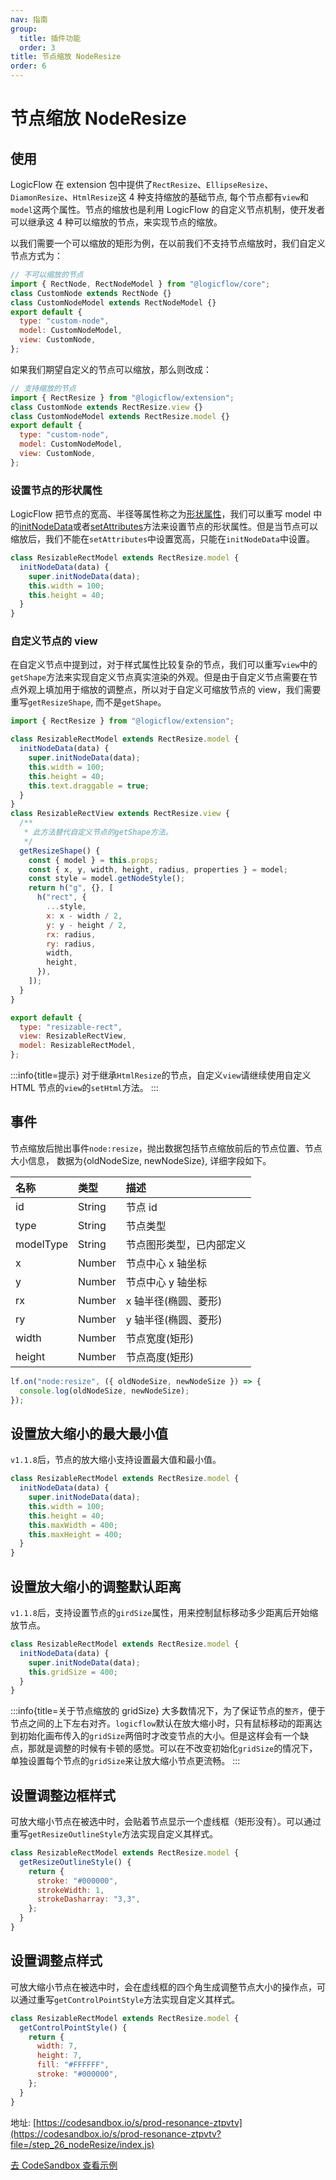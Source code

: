 ```yaml
---
nav: 指南
group:
  title: 插件功能
  order: 3
title: 节点缩放 NodeResize
order: 6
---
```


# 节点缩放 NodeResize

## 使用

LogicFlow 在 extension 包中提供了`RectResize`、`EllipseResize`、`DiamonResize`、`HtmlResize`这 4 种支持缩放的基础节点, 每个节点都有`view`和`model`这两个属性。节点的缩放也是利用 LogicFlow 的自定义节点机制，使开发者可以继承这 4 种可以缩放的节点，来实现节点的缩放。

以我们需要一个可以缩放的矩形为例，在以前我们不支持节点缩放时，我们自定义节点方式为：

```jsx | pure
// 不可以缩放的节点
import { RectNode, RectNodeModel } from "@logicflow/core";
class CustomNode extends RectNode {}
class CustomNodeModel extends RectNodeModel {}
export default {
  type: "custom-node",
  model: CustomNodeModel,
  view: CustomNode,
};
```

如果我们期望自定义的节点可以缩放，那么则改成：

```jsx | pure
// 支持缩放的节点
import { RectResize } from "@logicflow/extension";
class CustomNode extends RectResize.view {}
class CustomNodeModel extends RectResize.model {}
export default {
  type: "custom-node",
  model: CustomNodeModel,
  view: CustomNode,
};
```

### 设置节点的形状属性

LogicFlow 把节点的宽高、半径等属性称之为[形状属性](api/node-model-api#形状属性)，我们可以重写 model 中的[initNodeData](api/node-model-api#getoutlinestyle)或者[setAttributes](api/node-model-api#setattributes)方法来设置节点的形状属性。但是当节点可以缩放后，我们不能在`setAttributes`中设置宽高，只能在`initNodeData`中设置。

```jsx | pure
class ResizableRectModel extends RectResize.model {
  initNodeData(data) {
    super.initNodeData(data);
    this.width = 100;
    this.height = 40;
  }
}
```

### 自定义节点的 view

在自定义节点中提到过，对于样式属性比较复杂的节点，我们可以重写`view`中的`getShape`方法来实现自定义节点真实渲染的外观。但是由于自定义节点需要在节点外观上填加用于缩放的调整点，所以对于自定义可缩放节点的 view，我们需要重写`getResizeShape`, 而不是`getShape`。

```jsx | pure
import { RectResize } from "@logicflow/extension";

class ResizableRectModel extends RectResize.model {
  initNodeData(data) {
    super.initNodeData(data);
    this.width = 100;
    this.height = 40;
    this.text.draggable = true;
  }
}
class ResizableRectView extends RectResize.view {
  /**
   * 此方法替代自定义节点的getShape方法。
   */
  getResizeShape() {
    const { model } = this.props;
    const { x, y, width, height, radius, properties } = model;
    const style = model.getNodeStyle();
    return h("g", {}, [
      h("rect", {
        ...style,
        x: x - width / 2,
        y: y - height / 2,
        rx: radius,
        ry: radius,
        width,
        height,
      }),
    ]);
  }
}

export default {
  type: "resizable-rect",
  view: ResizableRectView,
  model: ResizableRectModel,
};
```

:::info{title=提示}
对于继承`HtmlResize`的节点，自定义`view`请继续使用自定义 HTML 节点的`view`的`setHtml`方法。
:::

## 事件

节点缩放后抛出事件`node:resize`，抛出数据包括节点缩放前后的节点位置、节点大小信息， 数据为{oldNodeSize, newNodeSize}, 详细字段如下。

| 名称      | 类型   | 描述                     |
| :-------- | :----- | :----------------------- |
| id        | String | 节点 id                  |
| type      | String | 节点类型                 |
| modelType | String | 节点图形类型，已内部定义 |
| x         | Number | 节点中心 x 轴坐标        |
| y         | Number | 节点中心 y 轴坐标        |
| rx        | Number | x 轴半径(椭圆、菱形)     |
| ry        | Number | y 轴半径(椭圆、菱形)     |
| width     | Number | 节点宽度(矩形)           |
| height    | Number | 节点高度(矩形)           |

```jsx | pure
lf.on("node:resize", ({ oldNodeSize, newNodeSize }) => {
  console.log(oldNodeSize, newNodeSize);
});
```

## 设置放大缩小的最大最小值

`v1.1.8`后，节点的放大缩小支持设置最大值和最小值。

```jsx | pure
class ResizableRectModel extends RectResize.model {
  initNodeData(data) {
    super.initNodeData(data);
    this.width = 100;
    this.height = 40;
    this.maxWidth = 400;
    this.maxHeight = 400;
  }
}
```

## 设置放大缩小的调整默认距离

`v1.1.8`后，支持设置节点的`girdSize`属性，用来控制鼠标移动多少距离后开始缩放节点。

```jsx | pure
class ResizableRectModel extends RectResize.model {
  initNodeData(data) {
    super.initNodeData(data);
    this.gridSize = 400;
  }
}
```
:::info{title=关于节点缩放的 gridSize}
大多数情况下，为了保证节点的`整齐`，便于节点之间的上下左右对齐。`logicflow`默认在放大缩小时，只有鼠标移动的距离达到初始化画布传入的`gridSize`两倍时才改变节点的大小。但是这样会有一个缺点，那就是调整的时候有卡顿的感觉。可以在不改变初始化`gridSize`的情况下，单独设置每个节点的`gridSize`来让放大缩小节点更流畅。
:::

## 设置调整边框样式

可放大缩小节点在被选中时，会贴着节点显示一个虚线框（矩形没有）。可以通过重写`getResizeOutlineStyle`方法实现自定义其样式。

```jsx | pure
class ResizableRectModel extends RectResize.model {
  getResizeOutlineStyle() {
    return {
      stroke: "#000000",
      strokeWidth: 1,
      strokeDasharray: "3,3",
    };
  }
}
```

## 设置调整点样式

可放大缩小节点在被选中时，会在虚线框的四个角生成调整节点大小的操作点，可以通过重写`getControlPointStyle`方法实现自定义其样式。

```jsx | pure
class ResizableRectModel extends RectResize.model {
  getControlPointStyle() {
    return {
      width: 7,
      height: 7,
      fill: "#FFFFFF",
      stroke: "#000000",
    };
  }
}
```

地址: [https://codesandbox.io/s/prod-resonance-ztpvtv](https://codesandbox.io/s/prod-resonance-ztpvtv?file=/step_26_nodeResize/index.js)

<a href="https://codesandbox.io/embed/prod-resonance-ztpvtv?fontsize=14&hidenavigation=1&theme=dark&view=preview" target="_blank"> 去 CodeSandbox 查看示例</a>
